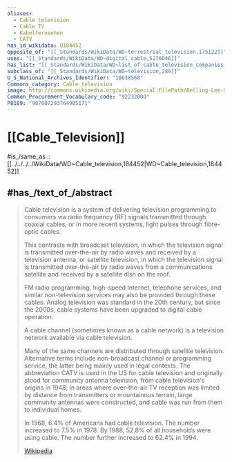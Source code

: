 ```yaml
---
aliases:
  - Cable television
  - Cable TV
  - Kabelfernsehen
  - CATV
has_id_wikidata: Q184452
opposite_of: "[[_Standards/WikiData/WD~terrestrial_television,175122]]"
uses: "[[_Standards/WikiData/WD~digital_cable,5276046]]"
has_list: "[[_Standards/WikiData/WD~list_of_cable_television_companies,16000145]]"
subclass_of: "[[_Standards/WikiData/WD~television,289]]"
U_S_National_Archives_Identifier: "10638568"
Commons_category: Cable television
image: http://commons.wikimedia.org/wiki/Special:FilePath/Belling-Lee-Stecker.jpg
Common_Procurement_Vocabulary_code: "92232000"
P8189: "987007293764905171"
---
```


# [[Cable_Television]] 

#is_/same_as :: [[../../../../WikiData/WD~Cable_television,184452|WD~Cable_television,184452]] 

## #has_/text_of_/abstract 

> Cable television is a system of delivering television programming to consumers 
> via radio frequency (RF) signals transmitted through coaxial cables, 
> or in more recent systems, light pulses through fibre-optic cables. 
> 
> This contrasts with broadcast television, 
> in which the television signal is transmitted over-the-air by radio waves 
> and received by a television antenna, or satellite television, 
> in which the television signal is transmitted over-the-air 
> by radio waves from a communications satellite and received by a satellite dish on the roof. 
> 
> FM radio programming, high-speed Internet, telephone services, 
> and similar non-television services may also be provided through these cables. 
> Analog television was standard in the 20th century, 
> but since the 2000s, cable systems have been upgraded to digital cable operation.
>
> A cable channel (sometimes known as a cable network) 
> is a television network available via cable television.  
> 
> Many of the same channels are distributed through satellite television.  
> Alternative terms include non-broadcast channel or programming service, 
> the latter being mainly used in legal contexts. 
> The abbreviation CATV is used in the US for cable television 
> and originally stood for community antenna television, from cable television's origins in 1948; 
> in areas where over-the-air TV reception was limited 
> by distance from transmitters or mountainous terrain, 
> large community antennas were constructed, and cable was run from them to individual homes.
>
> In 1968, 6.4% of Americans had cable television. 
> The number increased to 7.5% in 1978. 
> By 1988, 52.8% of all households were using cable. 
> The number further increased to 62.4% in 1994.
>
> [Wikipedia](https://en.wikipedia.org/wiki/Cable%20television) 

